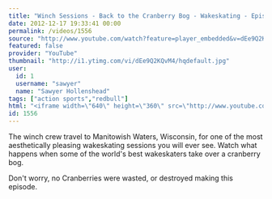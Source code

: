 ```yaml
---
title: "Winch Sessions - Back to the Cranberry Bog - Wakeskating - Episode 9"
date: 2012-12-17 19:33:41 00:00
permalink: /videos/1556
source: "http://www.youtube.com/watch?feature=player_embedded&v=dEe9Q2KQvM4#!"
featured: false
provider: "YouTube"
thumbnail: "http://i1.ytimg.com/vi/dEe9Q2KQvM4/hqdefault.jpg"
user:
  id: 1
  username: "sawyer"
  name: "Sawyer Hollenshead"
tags: ["action sports","redbull"]
html: "<iframe width=\"640\" height=\"360\" src=\"http://www.youtube.com/embed/dEe9Q2KQvM4?wmode=transparent&fs=1&feature=oembed\" frameborder=\"0\" allowfullscreen></iframe>"
id: 1556
---
```


The winch crew travel to Manitowish Waters, Wisconsin, for one of the most aesthetically pleasing wakeskating sessions you will ever see. Watch what happens when some of the world's best wakeskaters take over a cranberry bog.

Don't worry, no Cranberries were wasted, or destroyed making this episode.
